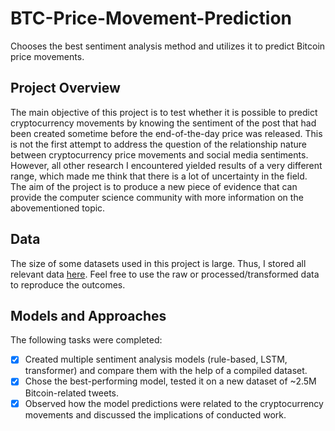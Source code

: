 # BTC-Price-Movement-Prediction
Chooses the best sentiment analysis method and utilizes it to predict Bitcoin price movements.

## Project Overview
The main objective of this project is to test whether it is possible to predict cryptocurrency movements by knowing the sentiment of the post that had been created sometime before the end-of-the-day price was released. This is not the first attempt to address the question of the relationship nature between cryptocurrency price movements and social media sentiments. However, all other research I encountered yielded results of a very different range, which made me think that there is a lot of uncertainty in the field. The aim of the project is to produce a new piece of evidence that can provide the computer science community with more information on the abovementioned topic.

## Data
The size of some datasets used in this project is large. Thus, I stored all relevant data <a href="https://drive.google.com/drive/folders/1IDDmGVNU-lqZvZ8wWydpTWXg0BLbj-iu?usp=sharing">here</a>. Feel free to use the raw or processed/transformed data to reproduce the outcomes.

## Models and Approaches
The following tasks were completed:
* [x] Created multiple sentiment analysis models (rule-based, LSTM, transformer) and compare them with the help of a compiled dataset.
* [x] Chose the best-performing model, tested it on a new dataset of ~2.5M Bitcoin-related tweets.
* [x] Observed how the model predictions were related to the cryptocurrency movements and discussed the implications of conducted work.
